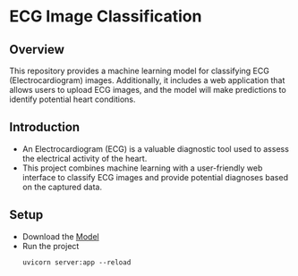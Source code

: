 # ECG Image Classification

## Overview

This repository provides a machine learning model for classifying ECG (Electrocardiogram) images. Additionally, it includes a web application that allows users to upload ECG images, and the model will make predictions to identify potential heart conditions.

## Introduction

- An Electrocardiogram (ECG) is a valuable diagnostic tool used to assess the electrical activity of the heart. 
- This project combines machine learning with a user-friendly web interface to classify ECG images and provide potential diagnoses based on the captured data.

## Setup

- Download the <a href="https://drive.google.com/file/d/14xwfOX0ht_CLu8Y1dL63vay00j8Oq1ZS/view?usp=drivesdk"> Model<a>
- Run the project
   ```
   uvicorn server:app --reload
   ```
   
